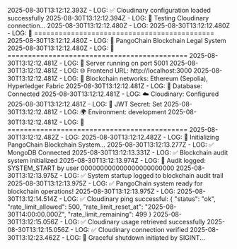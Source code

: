 2025-08-30T13:12:12.393Z - LOG: ✅ Cloudinary configuration loaded successfully
2025-08-30T13:12:12.394Z - LOG: 🧪 Testing Cloudinary connection...
2025-08-30T13:12:12.480Z - LOG: 
2025-08-30T13:12:12.480Z - LOG: 🔗 ============================================
2025-08-30T13:12:12.480Z - LOG: 🔗 PangoChain Blockchain Legal System
2025-08-30T13:12:12.480Z - LOG: 🔗 ============================================
2025-08-30T13:12:12.481Z - LOG: 🚀 Server running on port 5001
2025-08-30T13:12:12.481Z - LOG: 🌐 Frontend URL: http://localhost:3000
2025-08-30T13:12:12.481Z - LOG: 🔗 Blockchain networks: Ethereum (Sepolia), Hyperledger Fabric
2025-08-30T13:12:12.481Z - LOG: 💾 Database: Connected
2025-08-30T13:12:12.481Z - LOG: ☁️  Cloudinary: Configured
2025-08-30T13:12:12.481Z - LOG: 🔑 JWT Secret: Set
2025-08-30T13:12:12.481Z - LOG: 🌍 Environment: development
2025-08-30T13:12:12.481Z - LOG: 🔗 ============================================
2025-08-30T13:12:12.482Z - LOG: 
2025-08-30T13:12:12.482Z - LOG: 🚀 Initializing PangoChain Blockchain System...
2025-08-30T13:12:13.277Z - LOG: ✅ MongoDB Connected
2025-08-30T13:12:13.331Z - LOG: ✅ Blockchain audit system initialized
2025-08-30T13:12:13.974Z - LOG: 📝 Audit logged: SYSTEM_START by user 000000000000000000000000
2025-08-30T13:12:13.975Z - LOG: ✅ System startup logged to blockchain audit trail
2025-08-30T13:12:13.975Z - LOG: ✅ PangoChain system ready for blockchain operations!
2025-08-30T13:12:13.975Z - LOG: 
2025-08-30T13:12:14.514Z - LOG: ✅ Cloudinary ping successful: {
  "status": "ok",
  "rate_limit_allowed": 500,
  "rate_limit_reset_at": "2025-08-30T14:00:00.000Z",
  "rate_limit_remaining": 499
}
2025-08-30T13:12:15.056Z - LOG: ✅ Cloudinary usage retrieved successfully
2025-08-30T13:12:15.056Z - LOG: ✅ Cloudinary connection verified
2025-08-30T13:12:23.462Z - LOG: 🔄 Graceful shutdown initiated by SIGINT...
